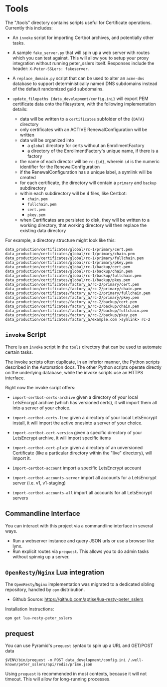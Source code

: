 # Tools

The "/tools" directory contains scripts useful for Certificate operations.
Currently this includes:

* An `invoke` script for importing Certbot archives, and potentially other tasks.
* A sample `fake_server.py` that will spin up a web server with routes which you can
  test against. This will allow you to setup your proxy integration without running
  peter_sslers itself. Responses include the header: `X-Peter-SSLers: fakeserver`.
* A `replace_domain.py` script that can be used to alter an `acme-dns` database
  to support deterministically named DNS subdomains instead of the default randomized
  guid subdomains.

* `update_filepaths {data_development/config.ini}` will export PEM certificate data onto the filesystem, with the following implementation details:

  * data will be written to a `certificates` subfolder of the `{DATA}` directory
  * only certificates with an ACTIVE RenewalConfiguration will be written
  * data will be organized into
    * a `global` directory for certs without an EnrollmentFactory
    * a directory of the EnrollmentFactory's unique name, if there is a factory
  * the name of each director will be `rc-{id}`, wherein `id` is the numeric identifier for the RenewalConfiguration
  * if the RenewalConfiguration has a unique label, a symlink will be created
  * for each certificate, the directory will contain a `primary` and `backup` subdirectory
  * within each subdirectory will be 4 files, like Certbot:
    * `chain.pem`
    * `fullchain.pem`
    * `cert.pem`
    * `pkey.pem`
   * when Certificates are persisted to disk, they will be written to a working directory, that working directory will then replace the existing data directory

For example, a directory structure might look like this:

    data_production/certificates/global/rc-1/primary/cert.pem
    data_production/certificates/global/rc-1/primary/chain.pem
    data_production/certificates/global/rc-1/primary/fullchain.pem
    data_production/certificates/global/rc-1/primary/pkey.pem
    data_production/certificates/global/rc-1/backup/cert.pem
    data_production/certificates/global/rc-1/backup/chain.pem
    data_production/certificates/global/rc-1/backup/fullchain.pem
    data_production/certificates/global/rc-1/backup/pkey.pem
    data_production/certificates/factory_a/rc-2/primary/cert.pem
    data_production/certificates/factory_a/rc-2/primary/chain.pem
    data_production/certificates/factory_a/rc-2/primary/fullchain.pem
    data_production/certificates/factory_a/rc-2/primary/pkey.pem
    data_production/certificates/factory_a/rc-2/backup/cert.pem
    data_production/certificates/factory_a/rc-2/backup/chain.pem
    data_production/certificates/factory_a/rc-2/backup/fullchain.pem
    data_production/certificates/factory_a/rc-2/backup/pkey.pem
    data_production/certificates/factory_a/example.com >symlink> rc-2
    

## `invoke` Script

There is an `invoke` script in the `tools` directory that can be used to automate
certain tasks.

The invoke scripts often duplicate, in an inferior manner, the Python scripts described
in the Automation docs. The other Python scripts operate directly on the underlying
database, while the invoke scripts use an HTTPS interface.

Right now the invoke script offers:

* `import-certbot-certs-archive` given a directory of your local LetsEncrypt archive
  (which has versioned certs), it will import them all into a server of your choice.
* `import-certbot-certs-live` given a directory of your local LetsEncrypt install, it
  will import the active onesinto a server of your choice.
* `import-certbot-cert-version` given a specific directory of your LetsEncrypt archive,
  it will import specific items
* `import-certbot-cert-plain` given a directory of an unversioned Certificate (like a
  particular directory within the "live" directory), will import it.

* `import-certbot-account` import a specific LetsEncrypt account
* `import-certbot-accounts-server` import all accounts for a LetsEncrypt server
  (i.e. v1, v1-staging)
* `import-certbot-accounts-all` import all accounts for all LetsEncrypt servers


## Commandline Interface

You can interact with this project via a commandline interface in several ways.

* Run a webserver instance and query JSON urls or use a browser like lynx.
* Run explicit routes via `prequest`. This allows you to do admin tasks without
  spinnig up a server.


## `OpenResty`/`Nginx` Lua integration

The `OpenResty`/`Nginx` implementation was migrated to a dedicated sibling repository,
handled by `opm` distribution.

* Github Source: https://github.com/aptise/lua-resty-peter_sslers

Installation Instructions:

    opm get lua-resty-peter_sslers


## prequest

You can use Pyramid's `prequest` syntax to spin up a URL and GET/POST data

`$VENV/bin/prequest -m POST data_development/config.ini /.well-known/peter_sslers/api/redis/prime.json`

Using `prequest` is recommended in most contexts, because it will not timeout.
This will allow for long-running processes.

